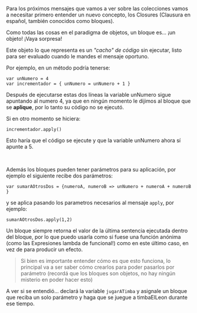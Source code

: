 Para los próximos mensajes que vamos a ver sobre las colecciones vamos a necesitar primero entender un nuevo concepto, los Closures (Clausura en español, también conocidos como bloques).

Como todas las cosas en el paradigma de objetos, un bloque es... ¡un objeto! ¡Vaya sorpresa!

Este objeto lo que representa es un _"cacho" de código_ sin ejecutar, listo para ser evaluado cuando le mandes el mensaje oportuno. 

Por ejemplo, en un método podría tenerse:

```
var unNumero = 4
var incrementador = { unNumero = unNumero + 1 }
```

Después de ejecutarse estas dos líneas la variable unNumero sigue apuntando al numero 4, ya que en ningún momento le dijimos al bloque que se **aplique**, por lo tanto su código no se ejecutó.

Si en otro momento se hiciera:

`incrementador.apply()`

Esto haría que el código se ejecute y que la variable unNumero ahora sí apunte a 5.

<br>

Además los bloques pueden tener parámetros para su aplicación, por ejemplo el siguiente recibe dos parámetros:

`var sumarAOtrosDos = {numeroA, numeroB => unNumero + numeroA + numeroB }`

y se aplica pasando los parametros necesarios al mensaje `apply`, por ejemplo:

`sumarAOtrosDos.apply(1,2)`

Un bloque siempre retorna el valor de la última sentencia ejecutada dentro del bloque, por lo que puedo usarla como si fuese una función anónima (como las Expresiones lambda de funcional!) como en este último caso, en vez de para producir un efecto.

> Si bien es importante entender cómo es que esto funciona, lo principal va a ser saber cómo crearlos para poder pasarlos por parámetro (recordá que los bloques son objetos, no hay ningún misterio en poder hacer esto)

A ver si se entendió... declará la variable `jugarATimba` y asignale un bloque que reciba un solo parámetro y haga que se juegue a timbaElLeon durante ese tiempo.